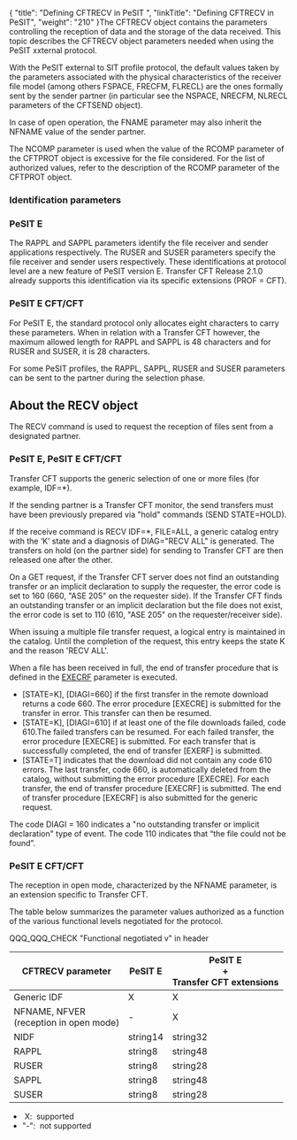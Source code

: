 {
    "title": "Defining CFTRECV in PeSIT ",
    "linkTitle": "Defining CFTRECV in PeSIT",
    "weight": "210"
}The CFTRECV object contains the parameters controlling the reception
of data and the storage of the data received. This
topic describes the CFTRECV object parameters needed when using
the PeSIT xxternal protocol.

With the PeSIT external to SIT profile
protocol, the default values taken by the parameters associated with the
physical characteristics of the receiver file model (among others FSPACE,
FRECFM, FLRECL) are the ones formally sent by the sender partner (in particular
see the NSPACE, NRECFM, NLRECL parameters of the CFTSEND object).

In case of open operation, the FNAME parameter may also inherit the
NFNAME value of the sender partner.

The NCOMP parameter is used when the value of the RCOMP parameter of
the CFTPROT object is excessive for the file considered. For the list
of authorized values, refer to the description of the RCOMP parameter
of the CFTPROT object.

<span id="Identification_parameters"></span>

### Identification parameters

### PeSIT E

The RAPPL and SAPPL parameters identify the file receiver
and sender applications respectively. The RUSER and SUSER
parameters specify the file receiver and sender users respectively. These
identifications at protocol level are a new feature of PeSIT version E.
Transfer CFT Release 2.1.0 already supports this identification via its
specific extensions (PROF = CFT).

### PeSIT E CFT/CFT

For PeSIT E, the standard protocol only allocates eight characters to
carry these parameters. When in relation with a Transfer CFT however,
the maximum allowed length for RAPPL and SAPPL is 48 characters
and for RUSER and SUSER, it is 28 characters.

For some PeSIT profiles, the RAPPL, SAPPL, RUSER and SUSER parameters
can be sent to the partner during the selection phase.

<span id="About_the_RECV_object"></span>

## About the RECV object

The RECV command is used to request the reception of files sent from
a designated partner.

### PeSIT E, PeSIT E CFT/CFT

Transfer CFT supports the generic selection of one or more files (for
example, IDF=\*).

If the sending partner is a Transfer CFT monitor, the send transfers
must have been previously prepared via "hold" commands (SEND
STATE=HOLD).

If the receive command is RECV IDF=\*, FILE=ALL, a generic catalog entry
with the ‘K’ state and a diagnosis of DIAG="RECV ALL" is generated.
The transfers on hold (on the partner side) for sending to Transfer CFT
are then released one after the other.

On a GET request, if the Transfer CFT server does not find an outstanding
transfer or an implicit declaration to supply the requester, the error
code is set to 160 (660, "ASE 205" on the requester side). If
the Transfer CFT finds an outstanding transfer or an implicit declaration
but the file does not exist, the error code is set to 110 (610, "ASE
205" on the requester/receiver side).

When issuing a multiple file transfer request, a logical entry is maintained
in the catalog. Until the completion of the request, this entry keeps
the state K and the reason 'RECV ALL'.

When a file has been received in full, the end of transfer procedure
that is defined in the [EXECRF](../../../c_intro_userinterfaces/command_summary/parameter_intro/execrf)
parameter is executed.

- \[STATE=K\], \[DIAGI=660\]
    if the first transfer in the remote download returns a code 660. The error
    procedure \[EXECRE\] is submitted for the transfer in error. This transfer
    can then be resumed.
- \[STATE=K\], \[DIAGI=610\]
    if at least one of the file downloads failed, code 610.The failed transfers
    can be resumed. For each failed transfer, the error procedure \[EXECRE\]
    is submitted. For each transfer that is successfully completed, the end
    of transfer \[EXERF\] is submitted.
- \[STATE=T\] indicates
    that the download did not contain any code 610 errors. The last transfer,
    code 660, is automatically deleted from the catalog, without submitting
    the error procedure \[EXECRE\]. For each transfer, the end of transfer procedure
    \[EXECRF\] is submitted. The end of transfer procedure \[EXECRF\] is also
    submitted for the generic request.

The code DIAGI = 160 indicates a "no outstanding transfer or implicit
declaration" type of event. The code 110 indicates that “the file
could not be found”.

### PeSIT E CFT/CFT

The reception in open mode, characterized by the
NFNAME parameter, is an extension specific to Transfer CFT.

The table below summarizes the parameter values authorized as a function
of the various functional levels negotiated for the protocol.

QQQ\_QQQ\_CHECK "Functional negotiated v" in header


| CFTRECV parameter  | PeSIT E  | PeSIT E<br/> +<br/> Transfer CFT extensions  |
| --- | --- | --- |
| Generic IDF  | X  | X  |
| NFNAME, NFVER<br /> (reception in open mode)  | -  | X  |
| NIDF  | string14  | string32 |
| RAPPL  | string8  | string48  |
| RUSER  | string8  | string28  |
| SAPPL  | string8  | string48  |
| SUSER  | string8  | string28  |


-  X:  supported
- "-":  not supported
